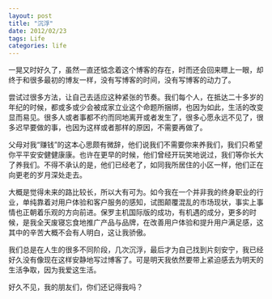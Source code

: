 ```yaml
---
layout: post
title: "沉浮"
date: 2012/02/23
tags: Life
categories: life
---
```

一晃又时好久了，虽然一直还惦念着这个博客的存在，时而还会回来瞟上一眼，却终于和很多最初的博友一样，没有写博客的时间，没有写博客的动力了。

尝试过很多方法，让自己去适应这种紧张的节奏。我们每个人，在抵达二十多岁的年纪的时候，都或多或少会被成家立业这个命题所捆绑，也因为如此，生活的改变显而易见。很多人或者事都不约而同地离开或者发生了，很多心愿永远不见了，很多迟早要做的事，也因为这样或者那样的原因，不需要再做了。

父母对我“赚钱”的这本心思颇有微辞，他们说我们不需要你来养我们，我们只希望你平平安安健健康康。也许在更早的时候，他们曾经开玩笑地说过，我们等你长大了养我们。不得不承认的是，他们已经老了，如同我所居住的小区一样，他们正在向更老的岁月深处走去。

大概是觉得未来的路比较长，所以大有可为。如今我在一个并非我的终身职业的行业，单纯靠着对用户体验和客户服务的感知，试图颠覆混乱的市场现状，事实上事情也正朝着乐观的方向前进。保罗主机国际版的成功，有机遇的成分，更多的时候，是我全天废寝忘食地推广产品与品牌，在改善用户体验和提升用户满足感，这其中的辛苦大概不会有人明白，这让我骄傲。

我们总是在人生的很多不同阶段，几次沉浮，最后才为自己找到片刻安宁，我已经好久没有像现在这样安静地写过博客了。可是明天我依然要带上紧迫感去为明天的生活争取，因为我爱这生活。

好久不见，我的朋友们，你们还记得我吗？